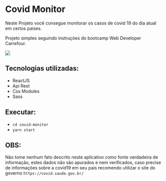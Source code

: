 # Covid Monitor

Neste Projeto você consegue monitorar os casos de covid 19 do dia atual em certos paises.

Projeto simples seguindo instruções do bootcamp Web Developer Carrefour.

<img src="./covid-monitor/public/painel.png"/>

## Tecnologias utilizadas:
* ReactJS
* Api Rest
* Css Modules
* Sass


## Executar:

* `cd covid-monitor` 
* `yarn start`

## OBS:
Não tome nenhum fato descrito neste aplicativo como fonte verdadeira de informação, estes dados não são apurados e nem verificados, caso precise de informações sobre a covid19 em seu pais recomendo utilizar o site do governo `https://covid.saude.gov.br/`